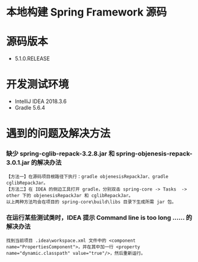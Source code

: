 本地构建 Spring Framework 源码
=============================

# 源码版本
- 5.1.0.RELEASE

# 开发测试环境
- IntelliJ IDEA 2018.3.6
- Gradle 5.6.4

# 遇到的问题及解决方法
### 缺少 spring-cglib-repack-3.2.8.jar 和 spring-objenesis-repack-3.0.1.jar 的解决办法
```text
【方法一】在源码项目根路径下执行：gradle objenesisRepackJar、gradle cglibRepackJar。
【方法二】在 IDEA 的侧边工具打开 gradle，分别双击 spring-core -> Tasks  -> other 下的 objenesisRepackJar 和 cglibRepackJar。
以上两种方法均会在项目的 spring-core\build\libs 目录下生成所需 jar 包。
```

### 在运行某些测试类时，IDEA 提示 Command line is too long …… 的解决办法
```text
找到当前项目 .idea\workspace.xml 文件中的 <component name="PropertiesComponent">，并在其中加一行 <property name="dynamic.classpath" value="true"/>，然后重新运行。
```



 